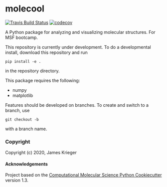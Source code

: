 molecool
==============================
[//]: # (Badges)
[![Travis Build Status](https://travis-ci.com/REPLACE_WITH_OWNER_ACCOUNT/molecool.svg?branch=master)](https://travis-ci.com/REPLACE_WITH_OWNER_ACCOUNT/molecool)
[![codecov](https://codecov.io/gh/REPLACE_WITH_OWNER_ACCOUNT/molecool/branch/master/graph/badge.svg)](https://codecov.io/gh/REPLACE_WITH_OWNER_ACCOUNT/molecool/branch/master)


A Python package for analyzing and visualizing molecular structures. For MSF bootcamp.

This repository is currently under development. To do a developmental install, download 
this repository and run

`pip install -e .`

in the repository directory.

This package requires the following:
  - numpy
  - matplotlib

Features should be developed on branches. To create and switch to a branch, use

`git checkout -b`

with a branch name.

### Copyright

Copyright (c) 2020, James Krieger


#### Acknowledgements
 
Project based on the 
[Computational Molecular Science Python Cookiecutter](https://github.com/molssi/cookiecutter-cms) version 1.3.

